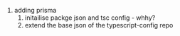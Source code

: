 1. adding prisma
   1. initailise packge json and tsc config - whhy?
   2. extend the base json of the typescript-config repo